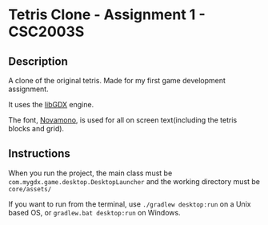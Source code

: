# Tetris Clone - Assignment 1 - CSC2003S

## Description
A clone of the original tetris. Made for my first game development assignment.

It uses the [libGDX](http://libgdx.badlogicgames.com/) engine.

The font, [Novamono](https://www.google.com/fonts/specimen/Nova+Mono), is used for all on screen text(including the tetris blocks and grid).

## Instructions
When you run the project, the main class must be `com.mygdx.game.desktop.DesktopLauncher`
and the working directory must be `core/assets/`

If you want to run from the terminal, use `./gradlew desktop:run` on a Unix based OS, or `gradlew.bat desktop:run` on Windows.
